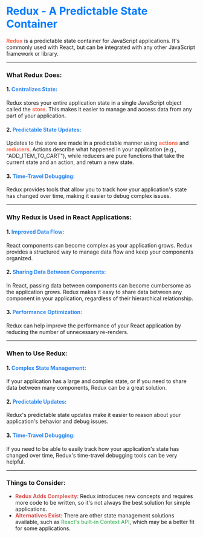 # <span style="color:#007bff;">Redux - A Predictable State Container</span>

<strong style="color:#ff6347;">Redux</strong> is a predictable state container for JavaScript applications. It's commonly used with React, but can be integrated with any other JavaScript framework or library.

---

### What Redux Does:

#### 1. <span style="color:#2d87f0;">Centralizes State:</span>
Redux stores your entire application state in a single JavaScript object called the <strong style="color:#ff6347;">store</strong>. This makes it easier to manage and access data from any part of your application.

#### 2. <span style="color:#2d87f0;">Predictable State Updates:</span>
Updates to the store are made in a predictable manner using <strong style="color:#ff6347;">actions</strong> and <strong style="color:#ff6347;">reducers</strong>. Actions describe what happened in your application (e.g., "ADD_ITEM_TO_CART"), while reducers are pure functions that take the current state and an action, and return a new state.

#### 3. <span style="color:#2d87f0;">Time-Travel Debugging:</span>
Redux provides tools that allow you to track how your application's state has changed over time, making it easier to debug complex issues.

---

### Why Redux is Used in React Applications:

#### 1. <span style="color:#2d87f0;">Improved Data Flow:</span>
React components can become complex as your application grows. Redux provides a structured way to manage data flow and keep your components organized.

#### 2. <span style="color:#2d87f0;">Sharing Data Between Components:</span>
In React, passing data between components can become cumbersome as the application grows. Redux makes it easy to share data between any component in your application, regardless of their hierarchical relationship.

#### 3. <span style="color:#2d87f0;">Performance Optimization:</span>
Redux can help improve the performance of your React application by reducing the number of unnecessary re-renders.

---

### When to Use Redux:

#### 1. <span style="color:#2d87f0;">Complex State Management:</span>
If your application has a large and complex state, or if you need to share data between many components, Redux can be a great solution.

#### 2. <span style="color:#2d87f0;">Predictable Updates:</span>
Redux's predictable state updates make it easier to reason about your application's behavior and debug issues.

#### 3. <span style="color:#2d87f0;">Time-Travel Debugging:</span>
If you need to be able to easily track how your application's state has changed over time, Redux's time-travel debugging tools can be very helpful.

---

### Things to Consider:

- <strong style="color:#d9534f;">Redux Adds Complexity</strong>: Redux introduces new concepts and requires more code to be written, so it's not always the best solution for simple applications.
- <strong style="color:#d9534f;">Alternatives Exist</strong>: There are other state management solutions available, such as <span style="color:#28a745;">React's built-in Context API</span>, which may be a better fit for some applications.
